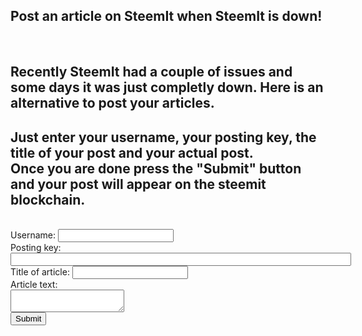 
<html>
<head><title>Alternative posting page when SteemIt is down</title></head>
<body>
<h2>Post an article on SteemIt when SteemIt is down!</h2><br/>
<h2>Recently SteemIt had a couple of issues and some days it was just completly down. Here is an alternative to post your articles.</h2>
<h2>Just enter your username, your posting key, the title of your post and your actual post.<br>
Once you are done press the "Submit" button and your post will appear on the steemit blockchain.</h2>
<br>
Username: <input id="username" type="text"><br/>
Posting key: <input id="postingKey" type="password" size="65"><br/>
Title of article: <input id="title" type="text"><br/>
Article text:<br/>
<textarea id="article"></textarea><br/>
<input type="submit" value="Submit">
 
</body>
</html>

<script src="https://cdn.steemjs.com/lib/latest/steem.min.js"></script>

<script language="JavaScript">
function postArticle()
{
  steem.broadcast.comment(
    document.getElementById('postingKey').value, // posting wif
    '', // author, leave blank for new post
    'steemtest', // first tag
    document.getElementById('username').value, // username
    'name-of-my-test-article-post', // permlink
    document.getElementById('title').value, // Title
    document.getElementById('article').value, // Body of post
    // json metadata (additional tags, app name, etc)
    { tags: ['secondtag'], app: 'steemjs-test!' },
    function (err, result) {
      if (err)
        alert('Failure! ' + err);
      else
        alert('Success!');
    }
  );
}
</script>
